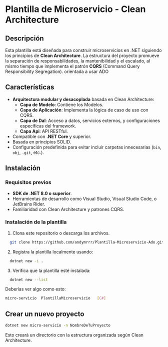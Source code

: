 # Plantilla de Microservicio - Clean Architecture

## Descripción

Esta plantilla está diseñada para construir microservicios en .NET siguiendo los principios de **Clean Architecture**. La estructura del proyecto promueve la separación de responsabilidades, la mantenibilidad y el escalado, al mismo tiempo que implementa el patrón **CQRS** (Command Query Responsibility Segregation). orientada a usar ADO

## Características

- **Arquitectura modular y desacoplada** basada en Clean Architecture:
  - **Capa de Modelo**: Contiene los Modelos.
  - **Capa de Aplicación**: Implementa la lógica de caso de uso con CQRS.
  - **Capa de Dal**: Acceso a datos, servicios externos, y configuraciones específicas del framework.
  - **Capa Api**: API RESTful.
- Compatible con **.NET Core** y superior.
- Basada en principios SOLID.
- Configuración predefinida para evitar incluir carpetas innecesarias (`bin`, `obj`, `.git`, etc.).

## Instalación

### Requisitos previos

- **SDK de .NET 8.0 o superior**.
- Herramientas de desarrollo como Visual Studio, Visual Studio Code, o JetBrains Rider.
- Familiaridad con Clean Architecture y patrones CQRS.

### Instalación de la plantilla

1. Clona este repositorio o descarga los archivos.

```bash
  git clone https://github.com/andymrrr/Plantilla-Microservicio-Ado.git
```

2. Registra la plantilla localmente usando:

```bash
  dotnet new -i .
```

3. Verifica que la plantilla esté instalada:

```bash
  dotnet new --list
```

Deberías ver algo como esto:

```bash
micro-servicio  PlantillaMicroservicio   [C#]
```

## Crear un nuevo proyecto

```bash
dotnet new micro-servicio -n NombreDeTuProyecto
```

Esto creará un directorio con la estructura organizada según Clean Architecture.
